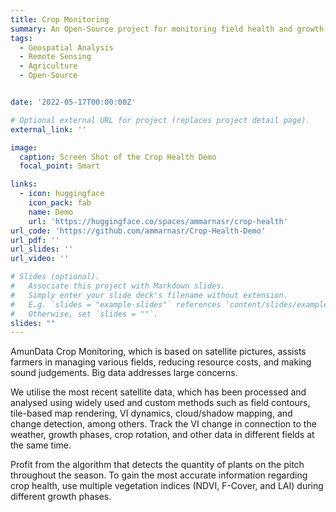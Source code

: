 ```yaml
---
title: Crop Monitoring
summary: An Open-Source project for monitoring field health and growth stage development. I used real-time Sentinel-2 imagery, Python, Streamlit, GeoPandas, and JavaScript to create a web app demo to showcase the product. The web app takes a GeoJSON file as input and returns a map with the field boundaries and the NDVI, LAI, and True Color images for each field. 
tags:
  - Geospatial Analysis
  - Remote Sensing
  - Agriculture
  - Open-Source


date: '2022-05-17T00:00:00Z'

# Optional external URL for project (replaces project detail page).
external_link: ''

image:
  caption: Screen Shot of the Crop Health Demo
  focal_point: Smart

links:
  - icon: huggingface
    icon_pack: fab
    name: Demo
    url: 'https://huggingface.co/spaces/ammarnasr/crop-health'
url_code: 'https://github.com/ammarnasr/Crop-Health-Demo'
url_pdf: ''
url_slides: ''
url_video: ''

# Slides (optional).
#   Associate this project with Markdown slides.
#   Simply enter your slide deck's filename without extension.
#   E.g. `slides = "example-slides"` references `content/slides/example-slides.md`.
#   Otherwise, set `slides = ""`.
slides: ""
---
```

AmunData Crop Monitoring, which is based on satellite pictures, assists farmers in managing various fields, reducing resource costs, and making sound judgements. Big data addresses large concerns.


We utilise the most recent satellite data, which has been processed and analysed using widely used and custom methods such as field contours, tile-based map rendering, VI dynamics, cloud/shadow mapping, and change detection, among others. Track the VI change in connection to the weather, growth phases, crop rotation, and other data in different fields at the same time. 

Profit from the algorithm that detects the quantity of plants on the pitch throughout the season. To gain the most accurate information regarding crop health, use multiple vegetation indices (NDVI, F-Cover, and LAI) during different growth phases.
